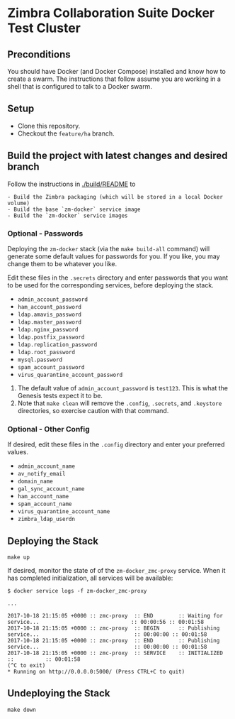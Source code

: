 # Zimbra Collaboration Suite Docker Test Cluster

## Preconditions

You should have Docker (and Docker Compose) installed and know how to create a swarm. The instructions that follow assume you are working in a shell that is configured to talk to a Docker swarm.

## Setup

- Clone this repository.
- Checkout the `feature/ha` branch. 

## Build the project with latest changes and desired branch

Follow the instructions in [./build/README](./build/README.md) to

    - Build the Zimbra packaging (which will be stored in a local Docker volume)
    - Build the base `zm-docker` service image
    - Build the `zm-docker` service images

### Optional - Passwords

Deploying the `zm-docker` stack (via the `make build-all` command) will generate some default values for passwords for you.  If you like, you may change them to be whatever you like.

Edit these files in the `.secrets` directory and enter passwords that you want to be used for the corresponding services, before deploying the stack.
  - `admin_account_password`
  - `ham_account_password`
  - `ldap.amavis_password`
  - `ldap.master_password`
  - `ldap.nginx_password`
  - `ldap.postfix_password`
  - `ldap.replication_password`
  - `ldap.root_password`
  - `mysql.password`
  - `spam_account_password`
  - `virus_quarantine_account_password`

1. The default value of `admin_account_password` is `test123`.  This is what the Genesis tests expect it to be.
2. Note that `make clean` will remove the `.config`, `.secrets`, and `.keystore` directories, so exercise caution with that command.

### Optional - Other Config

If desired, edit these files in the `.config` directory and enter your preferred values.

  - `admin_account_name`
  - `av_notify_email`
  - `domain_name`
  - `gal_sync_account_name`
  - `ham_account_name`
  - `spam_account_name`
  - `virus_quarantine_account_name`
  - `zimbra_ldap_userdn`


## Deploying the Stack

	make up

If desired, monitor the state of of the `zm-docker_zmc-proxy` service. When it has completed initialization, all services will be available:

	$ docker service logs -f zm-docker_zmc-proxy
	
	...

	2017-10-18 21:15:05 +0000 :: zmc-proxy  :: END        :: Waiting for service...                             :: 00:00:56 :: 00:01:58
	2017-10-18 21:15:05 +0000 :: zmc-proxy  :: BEGIN      :: Publishing service...                              :: 00:00:00 :: 00:01:58
	2017-10-18 21:15:05 +0000 :: zmc-proxy  :: END        :: Publishing service...                              :: 00:00:00 :: 00:01:58
	2017-10-18 21:15:05 +0000 :: zmc-proxy  :: SERVICE    :: INITIALIZED                                        ::          :: 00:01:58
	(^C to exit)
	* Running on http://0.0.0.0:5000/ (Press CTRL+C to quit)



## Undeploying the Stack

	make down


